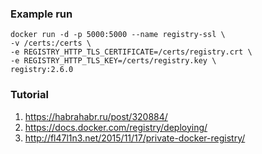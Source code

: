 ### Example run

```
docker run -d -p 5000:5000 --name registry-ssl \
-v /certs:/certs \
-e REGISTRY_HTTP_TLS_CERTIFICATE=/certs/registry.crt \
-e REGISTRY_HTTP_TLS_KEY=/certs/registry.key \
registry:2.6.0
```

### Tutorial

1. https://habrahabr.ru/post/320884/
1. https://docs.docker.com/registry/deploying/
1. http://fl47l1n3.net/2015/11/17/private-docker-registry/
